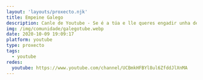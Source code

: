 ```yaml
---
layout: 'layouts/proxecto.njk'
title: Empeine Galego
description: Canle de Youtube - Se é a túa e lle queres engadir unha descripción e etiquetas, ponte en contacto con nós.
img: /img/comunidade/galegotube.webp
date: 2020-10-09 19:09:17
platform: youtube
type: proxecto
tags:
  - youtube
redes:
  youtube: https://www.youtube.com/channel/UCBmkHFBYl8ul6ZfddJlXnMA
---
```


